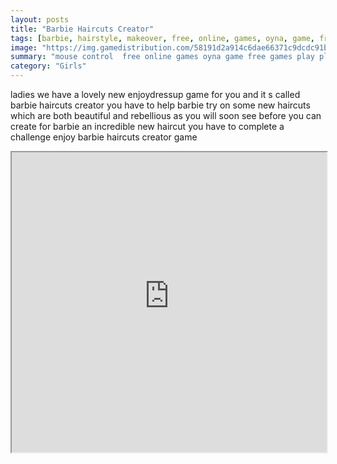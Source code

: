 ```yaml
---
layout: posts
title: "Barbie Haircuts Creator"
tags: [barbie, hairstyle, makeover, free, online, games, oyna, game, free, games, play, play, games]
image: "https://img.gamedistribution.com/58191d2a914c6dae66371c9dcdc91b41.jpg"
summary: "mouse control  free online games oyna game free games play play games"
category: "Girls"
---
```


ladies we have a lovely new enjoydressup game for you and it s called barbie haircuts creator you have to help barbie try on some new haircuts which are both beautiful and rebellious as you will soon see before you can create for barbie an incredible new haircut you have to complete a challenge enjoy barbie haircuts creator game

<iframe width="100%" height="480px;" src="https://flash.gamedistribution.com?game=58191d2a914c6dae66371c9dcdc91b41"></iframe>